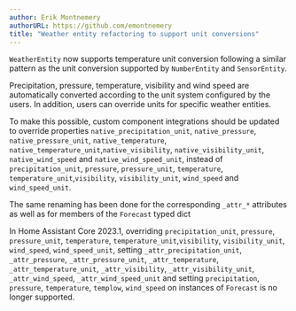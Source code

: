 ```yaml
---
author: Erik Montnemery
authorURL: https://github.com/emontnemery
title: "Weather entity refactoring to support unit conversions"
---
```


`WeatherEntity` now supports temperature unit conversion following a similar pattern
as the unit conversion supported by `NumberEntity` and `SensorEntity`.

Precipitation, pressure, temperature, visibility and wind speed are automatically
converted according to the unit system configured by the users. In addition, users can
override units for specific weather entities.

To make this possible, custom component integrations should be updated to override
properties `native_precipitation_unit`, `native_pressure`, `native_pressure_unit`,
 `native_temperature`, `native_temperature_unit`,`native_visibility`, `native_visibility_unit`,
 `native_wind_speed` and `native_wind_speed_unit`, instead of `precipitation_unit`,
 `pressure`, `pressure_unit`, `temperature`, `temperature_unit`,`visibility`, `visibility_unit`,
 `wind_speed` and `wind_speed_unit`.

The same renaming has been done for the corresponding `_attr_*` attributes as well
as for members of the `Forecast` typed dict

In Home Assistant Core 2023.1, overriding `precipitation_unit`,
 `pressure`, `pressure_unit`, `temperature`, `temperature_unit`,`visibility`, `visibility_unit`,
 `wind_speed`, `wind_speed_unit`, setting `_attr_precipitation_unit`,
 `_attr_pressure`, `_attr_pressure_unit`, `_attr_temperature`, `_attr_temperature_unit`,
 `_attr_visibility`, `_attr_visibility_unit`, `_attr_wind_speed`, `_attr_wind_speed_unit` and
setting `precipitation`, `pressure`, `temperature`, `templow`, `wind_speed` on instances of
`Forecast` is no longer supported.

